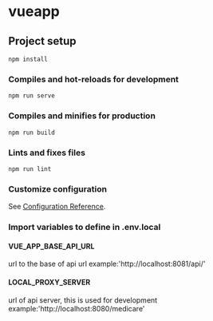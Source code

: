 # vueapp

## Project setup
```
npm install
```

### Compiles and hot-reloads for development
```
npm run serve
```

### Compiles and minifies for production
```
npm run build
```

### Lints and fixes files
```
npm run lint
```

### Customize configuration
See [Configuration Reference](https://cli.vuejs.org/config/).

### Import variables to define in .env.local
#### VUE_APP_BASE_API_URL 
url to the base of api url
example:'http://localhost:8081/api/'
#### LOCAL_PROXY_SERVER 
url of api server, this is used for development
example:'http://localhost:8080/medicare'
